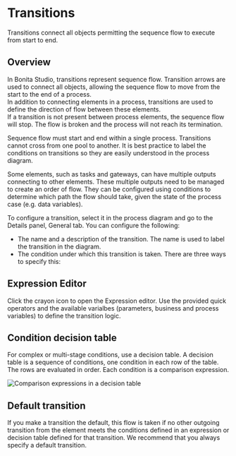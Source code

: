 # Transitions

Transitions connect all objects permitting the sequence flow to execute from start to end.

## Overview

In Bonita Studio, transitions represent sequence flow. Transition arrows are used to connect all objects, allowing the sequence flow to move from the start to the end of a process.  
In addition to connecting elements in a process, transitions are used to define the direction of flow between these elements.  
If a transition is not present between process elements, the sequence flow will stop. The flow is broken and the process will not reach its termination.

Sequence flow must start and end within a single process. Transitions cannot cross from one pool to another. It is best practice to label the conditions on transitions so they are easily understood in the process diagram.

Some elements, such as tasks and gateways, can have multiple outputs connecting to other elements. These multiple outputs need to be managed to create an order of flow. They can be configured using conditions to determine which path the flow should take, given the state of the process case (e.g. data variables).

To configure a transition, select it in the process diagram and go to the Details panel, General tab. You can configure the following:

- The name and a description of the transition. The name is used to label the transition in the diagram.
- The condition under which this transition is taken. There are three ways to specify this:

## Expression Editor

Click the crayon icon to open the Expression editor. Use the provided quick operators and the available varialbes (parameters, business and process variables) to define the transition logic. 

## Condition decision table

For complex or multi-stage conditions, use a decision table. A decision table is a sequence of conditions, one condition in each row of the table. The rows are evaluated in order. Each condition is a comparison expression.

  ![Comparison expressions in a decision table](images/images-6_0/papde__transitions_comparison_decision_table.png)

## Default transition

If you make a transition the default, this flow is taken if no other outgoing transition from the element meets the conditions defined in an expression or decision table defined for that transition. We recommend that you always specify a default transition.
